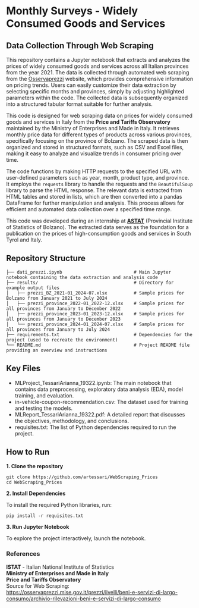 <h1>Monthly Surveys - Widely Consumed Goods and Services</h1>
<h2>Data Collection Through Web Scraping</h2>

This repository contains a Jupyter notebook that extracts and analyzes the prices of widely consumed goods and services across all Italian provinces from the year 2021. The data is collected through automated web scraping from the [Osservaprezzi](https://osservaprezzi.mise.gov.it/prezzi/livelli/beni-e-servizi-di-largo-consumo/archivio-rilevazioni-beni-e-servizi-di-largo-consumo) website, which provides comprehensive information on pricing trends. Users can easily customize their data extraction by selecting specific months and provinces, simply by adjusting highlighted parameters within the code. The collected data is subsequently organized into a structured tabular format suitable for further analysis.

This code is designed for web scraping data on prices for widely consumed goods and services in Italy from the **Price and Tariffs Observatory** maintained by the Ministry of Enterprises and Made in Italy. It retrieves monthly price data for different types of products across various provinces, specifically focusing on the province of Bolzano. The scraped data is then organized and stored in structured formats, such as CSV and Excel files, making it easy to analyze and visualize trends in consumer pricing over time.

The code functions by making HTTP requests to the specified URL with user-defined parameters such as year, month, product type, and province. It employs the `requests` library to handle the requests and the `BeautifulSoup` library to parse the HTML response. The relevant data is extracted from HTML tables and stored in lists, which are then converted into a pandas DataFrame for further manipulation and analysis. This process allows for efficient and automated data collection over a specified time range.

This code was developed during an internship at [**ASTAT**](https://astat.provincia.bz.it/it/default.asp) (Provincial Institute of Statistics of Bolzano). The extracted data serves as the foundation for a publication on the prices of high-consumption goods and services in South Tyrol and Italy.

## Repository Structure

```
├── dati_prezzi.ipynb                           # Main Jupyter notebook containing the data extraction and analysis code
├── results/                                    # Directory for example output files
│   ├── prezzi_BZ_2021-01_2024-07.xlsx          # Sample prices for Bolzano from January 2021 to July 2024
│   ├── prezzi_province_2022-01_2022-12.xlsx    # Sample prices for all provinces from January to December 2022
│   ├── prezzi_province_2023-01_2023-12.xlsx    # Sample prices for all provinces from January to December 2023
│   └── prezzi_province_2024-01_2024-07.xlsx    # Sample prices for all provinces from January to July 2024
├── requirements.txt                            # Dependencies for the project (used to recreate the environment)
└── README.md                                   # Project README file providing an overview and instructions

```

## Key Files

- MLProject_TessariArianna_19322.ipynb: The main notebook that contains data preprocessing, exploratory data analysis (EDA), model training, and evaluation.
- in-vehicle-coupon-recommendation.csv: The dataset used for training and testing the models.
- MLReport_TessariArianna_19322.pdf: A detailed report that discusses the objectives, methodology, and conclusions.
- requisites.txt: The list of Python dependencies required to run the project.

## How to Run

**1. Clone the repository**
```
git clone https://github.com/artessari/WebScraping_Prices
cd WebScraping_Prices
```

**2. Install Dependencies**

To install the required Python libraries, run:
```
pip install -r requisites.txt
```

**3. Run Jupyter Notebook**

To explore the project interactively, launch the notebook.

### References
**ISTAT** - Italian National Institute of Statistics  
**Ministry of Enterprises and Made in Italy**  
**Price and Tariffs Observatory**  
Source for Web Scraping: https://osservaprezzi.mise.gov.it/prezzi/livelli/beni-e-servizi-di-largo-consumo/archivio-rilevazioni-beni-e-servizi-di-largo-consumo
